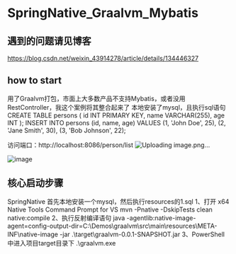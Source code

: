 # SpringNative_Graalvm_Mybatis
## 遇到的问题请见博客
https://blog.csdn.net/weixin_43914278/article/details/134446327
## how to start
用了Graalvm打包，市面上大多数产品不支持Mybatis，或者没用RestController，我这个案例将其整合起来了
本地安装了mysql，且执行sql语句
CREATE TABLE persons (
                         id INT PRIMARY KEY,
                         name VARCHAR(255),
                         age INT
);
INSERT INTO persons (id, name, age) VALUES
                                        (1, 'John Doe', 25),
                                        (2, 'Jane Smith', 30),
                                        (3, 'Bob Johnson', 22);
                                    
访问端口：http://localhost:8086/person/list
![Uploading image.png…]()

![image](https://github.com/cmdch2017/SpringNative_Graalvm_Mybatis/assets/32605664/1060622f-be8f-4c60-b73b-4cec71c89b83)
## 核心启动步骤
SpringNative
首先本地安装一个mysql，然后执行resources的1.sql
1、打开 x64 Native Tools Command Prompt for VS
mvn -Pnative -DskipTests clean native:compile
2、执行反射编译语句
java -agentlib:native-image-agent=config-output-dir=C:\Demos\graalvm\src\main\resources\META-INF\native-image  -jar .\target\graalvm-0.0.1-SNAPSHOT.jar 
3、PowerShell中进入项目target目录下
.\graalvm.exe
